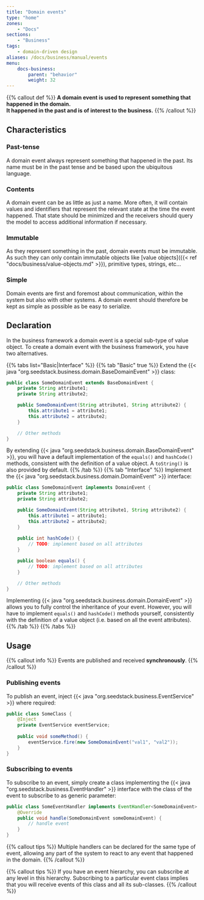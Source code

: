 ```yaml
---
title: "Domain events"
type: "home"
zones:
    - "Docs"
sections:
    - "Business"    
tags:
    - domain-driven design
aliases: /docs/business/manual/events    
menu:
    docs-business:
        parent: "behavior"
        weight: 32
---
```


{{% callout def %}}
**A domain event is used to represent something that happened in the domain.<br>
It happened in the past and is of interest to the business.**
{{% /callout %}}
<!--more-->

## Characteristics

### Past-tense

A domain event always represent something that happened in the past. Its name must be in the past tense and be based upon
the ubiquitous language.

### Contents

A domain event can be as little as just a name. More often, it will contain values and identifiers that represent the 
relevant state at the time the event happened. That state should be minimized and the receivers should query the model
to access additional information if necessary.

### Immutable

As they represent something in the past, domain events must be immutable. As such they can only contain immutable objects like 
[value objects]({{< ref "docs/business/value-objects.md" >}}), primitive types, strings, etc...

### Simple

Domain events are first and foremost about communication, within the system but also with other systems. A domain
event should therefore be kept as simple as possible as be easy to serialize.

## Declaration

In the business framework a domain event is a special sub-type of value object. To create a domain event with the 
business framework, you have two alternatives.

{{% tabs list="Basic|Interface" %}}
{{% tab "Basic" true %}}
Extend the {{< java "org.seedstack.business.domain.BaseDomainEvent" >}} class:

```java
public class SomeDomainEvent extends BaseDomainEvent {
    private String attribute1;
    private String attribute2;

    public SomeDomainEvent(String attribute1, String attribute2) {
        this.attribute1 = attribute1;
        this.attribute2 = attribute2;
    }

    // Other methods
}
```

By extending {{< java "org.seedstack.business.domain.BaseDomainEvent" >}}, you will have a default implementation of the
`equals()` and `hashCode()` methods, consistent with the definition of a value object. A `toString()` is also provided by default.
{{% /tab %}}
{{% tab "Interface" %}}
Implement the {{< java "org.seedstack.business.domain.DomainEvent" >}} interface:

```java
public class SomeDomainEvent implements DomainEvent {
    private String attribute1;
    private String attribute2;

    public SomeDomainEvent(String attribute1, String attribute2) {
        this.attribute1 = attribute1;
        this.attribute2 = attribute2;
    }
    
    public int hashCode() {
        // TODO: implement based on all attributes
    }

    public boolean equals() {
        // TODO: implement based on all attributes
    }

    // Other methods
}
```

Implementing {{< java "org.seedstack.business.domain.DomainEvent" >}} allows you to fully control the inheritance of your
event. However, you will have to implement `equals()` and `hashCode()` methods yourself, consistently with the definition 
of a value object (i.e. based on all the event attributes). 
{{% /tab %}}
{{% /tabs %}}

## Usage

{{% callout info %}}
Events are published and received **synchronously**.
{{% /callout %}}

### Publishing events

To publish an event, inject {{< java "org.seedstack.business.EventService" >}} where required: 

```java
public class SomeClass {
    @Inject
    private EventService eventService;
    
    public void someMethod() {
        eventService.fire(new SomeDomainEvent("val1", "val2"));
    }
}
```

### Subscribing to events

To subscribe to an event, simply create a class implementing the {{< java "org.seedstack.business.EventHandler" >}} interface
with the class of the event to subscribe to as generic parameter:

```java
public class SomeEventHandler implements EventHandler<SomeDomainEvent> {
    @Override
    public void handle(SomeDomainEvent someDomainEvent) {
        // handle event
    }
}
```

{{% callout tips %}}
Multiple handlers can be declared for the same type of event, allowing any part of the system to react to any event that
happened in the domain.
{{% /callout %}}

{{% callout tips %}}
If you have an event hierarchy, you can subscribe at any level in this hierarchy. Subscribing to a particular event class
implies that you will receive events of this class and all its sub-classes.
{{% /callout %}}

